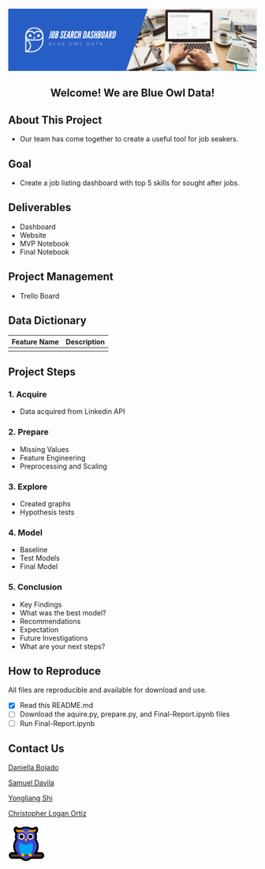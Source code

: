 ![Header](https://github.com/Blue-Owl-Data/Job-Search-Dashboard/blob/main/Blue_Owl_Data_Banner.png "Header")

 <h2 align = "center"> <b> Welcome! We are Blue Owl Data! </b></h2>

## About This Project 
- Our team has come together to create a useful tool for job seakers. 

## Goal
- Create a job listing dashboard with top 5 skills for sought after jobs.


## Deliverables
- Dashboard
- Website
- MVP Notebook
- Final Notebook

## Project Management 
- Trello Board

## Data Dictionary
| Feature Name                | Description                                                   |
|-----------------------------|---------------------------------------------------------------|
|                             |                                                               |



## Project Steps
### 1. Acquire
- Data acquired from Linkedin API

### 2. Prepare
- Missing Values
- Feature Engineering
- Preprocessing and Scaling

### 3. Explore
- Created graphs
- Hypothesis tests 

### 4. Model
- Baseline
- Test Models
- Final Model
	
### 5. Conclusion
- Key Findings
- What was the best model?
- Recommendations
- Expectation
- Future Investigations
- What are your next steps?


## How to Reproduce
All files are reproducible and available for download and use.
- [x] Read this README.md
- [ ] Download the aquire.py, prepare.py, and Final-Report.ipynb files
- [ ] Run Final-Report.ipynb

## Contact Us 
[Daniella Bojado](https://github.com/dbojado)

[Samuel Davila](https://github.com/SamuelD-Data)

[Yongliang Shi](https://github.com/Yongliang-Shi)

[Christopher Logan Ortiz](https://github.com/Promeos)

![image](https://github.com/Blue-Owl-Data/Job-Search-Dashboard/blob/main/owly.png "image") 
